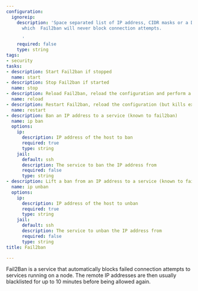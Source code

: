 ```yaml
---
configuration:
  ignoreip:
    description: 'Space separated list of IP address, CIDR masks or a DNS host for
      which  Fail2ban will never block connection attempts.

      '
    required: false
    type: string
tags:
- security
tasks:
- description: Start Fail2ban if stopped
  name: start
- description: Stop Fail2ban if started
  name: stop
- description: Reload Fail2ban, reload the configuration and perform a graceful restart
  name: reload
- description: Restart Fail2ban, reload the configuration (but kills existing connection)
  name: restart
- description: Ban an IP address to a service (known to fail2ban)
  name: ip ban
  options:
    ip:
      description: IP address of the host to ban
      required: true
      type: string
    jail:
      default: ssh
      description: The service to ban the IP address from
      required: false
      type: string
- description: Lift a ban from an IP address to a service (known to fail2ban)
  name: ip unban
  options:
    ip:
      description: IP address of the host to unban
      required: true
      type: string
    jail:
      default: ssh
      description: The service to unban the IP address from
      required: false
      type: string
title: Fail2ban

---
```

Fail2Ban is a service that automatically blocks failed connection attempts to services running on a node. The remote IP addresses are then usually blacklisted for up to 10 minutes before being allowed again.